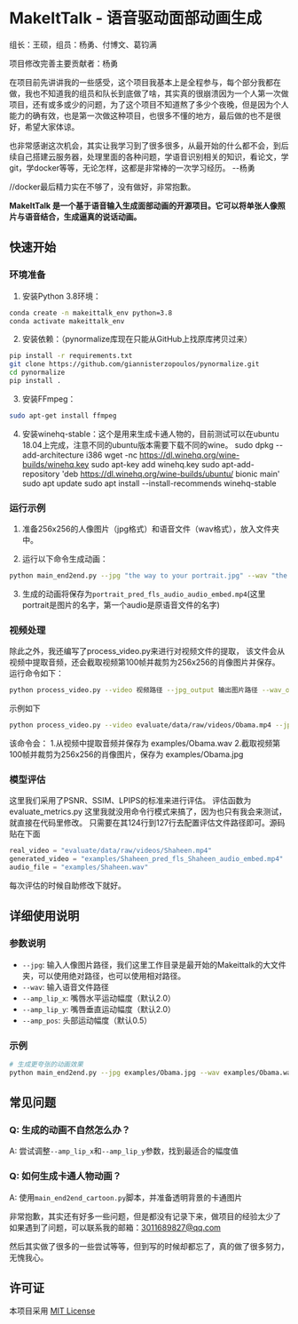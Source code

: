 # MakeItTalk - 语音驱动面部动画生成

组长：王硕，组员：杨勇、付博文、葛钧满

项目修改完善主要贡献者：杨勇



在项目前先讲讲我的一些感受，这个项目我基本上是全程参与，每个部分我都在做，我也不知道我的组员和队长到底做了啥，其实真的很崩溃因为一个人第一次做项目，还有或多或少的问题，为了这个项目不知道熬了多少个夜晚，但是因为个人能力的确有效，也是第一次做这种项目，也很多不懂的地方，最后做的也不是很好，希望大家体谅。

也非常感谢这次机会，其实让我学习到了很多很多，从最开始的什么都不会，到后续自己搭建云服务器，处理里面的各种问题，学语音识别相关的知识，看论文，学git，学docker等等，无论怎样，这都是非常棒的一次学习经历。       --杨勇

//docker最后精力实在不够了，没有做好，非常抱歉。

**MakeItTalk 是一个基于语音输入生成面部动画的开源项目。它可以将单张人像照片与语音结合，生成逼真的说话动画。**

## 快速开始

### 环境准备
1. 安装Python 3.8环境：
```bash
conda create -n makeittalk_env python=3.8
conda activate makeittalk_env
```

2. 安装依赖：（pynormalize库现在只能从GitHub上找原库拷贝过来）
```bash
pip install -r requirements.txt
git clone https://github.com/giannisterzopoulos/pynormalize.git
cd pynormalize
pip install .
```

3. 安装FFmpeg：
```bash
sudo apt-get install ffmpeg
```

4. 安装winehq-stable：这个是用来生成卡通人物的，目前测试可以在ubuntu 18.04上完成，注意不同的ubuntu版本需要下载不同的wine。
sudo dpkg --add-architecture i386
wget -nc https://dl.winehq.org/wine-builds/winehq.key
sudo apt-key add winehq.key
sudo apt-add-repository 'deb https://dl.winehq.org/wine-builds/ubuntu/ bionic main'
sudo apt update
sudo apt install --install-recommends winehq-stable

### 运行示例
1. 准备256x256的人像图片（jpg格式）和语音文件（wav格式），放入文件夹中。

2. 运行以下命令生成动画：
```bash
python main_end2end.py --jpg "the way to your portrait.jpg" --wav "the way to your audio.wav"
```

3. 生成的动画将保存为`portrait_pred_fls_audio_audio_embed.mp4`(这里portrait是图片的名字，第一个audio是原语音文件的名字)

### 视频处理
除此之外，我还编写了process_video.py来进行对视频文件的提取，
该文件会从视频中提取音频，还会截取视频第100帧并裁剪为256x256的肖像图片并保存。
运行命令如下：
```bash
python process_video.py --video 视频路径 --jpg_output 输出图片路径 --wav_output 输出音频路径
```

示例如下
```bash
python process_video.py --video evaluate/data/raw/videos/Obama.mp4 --jpg_output examples/Obama.jpg --wav_output examples/Obama.wav
```
该命令会：
    1.从视频中提取音频并保存为 examples/Obama.wav
    2.截取视频第100帧并裁剪为256x256的肖像图片，保存为 examples/Obama.jpg

### 模型评估
这里我们采用了PSNR、SSIM、LPIPS的标准来进行评估。
评估函数为evaluate_metrics.py
这里我就没用命令行模式来搞了，因为也只有我会来测试，就直接在代码里修改。
只需要在其124行到127行去配置评估文件路径即可。源码贴在下面

```python
real_video = "evaluate/data/raw/videos/Shaheen.mp4"
generated_video = "examples/Shaheen_pred_fls_Shaheen_audio_embed.mp4"
audio_file = "examples/Shaheen.wav"
```
每次评估的时候自助修改下就好。

## 详细使用说明

### 参数说明
- `--jpg`: 输入人像图片路径，我们这里工作目录是最开始的Makeittalk的大文件夹，可以使用绝对路径，也可以使用相对路径。
- `--wav`: 输入语音文件路径  
- `--amp_lip_x`: 嘴唇水平运动幅度（默认2.0）
- `--amp_lip_y`: 嘴唇垂直运动幅度（默认2.0）
- `--amp_pos`: 头部运动幅度（默认0.5）

### 示例
```bash
# 生成更夸张的动画效果
python main_end2end.py --jpg examples/Obama.jpg --wav examples/Obama.wav --amp_lip_x 3.0 --amp_lip_y 3.0 --amp_pos 1.0
```

## 常见问题

### Q: 生成的动画不自然怎么办？
A: 尝试调整`--amp_lip_x`和`--amp_lip_y`参数，找到最适合的幅度值

### Q: 如何生成卡通人物动画？
A: 使用`main_end2end_cartoon.py`脚本，并准备透明背景的卡通图片

非常抱歉，其实还有好多一些问题，但是都没有记录下来，做项目的经验太少了
如果遇到了问题，可以联系我的邮箱：3011689827@qq.com

然后其实做了很多的一些尝试等等，但到写的时候却都忘了，真的做了很多努力，无愧我心。

## 许可证
本项目采用 [MIT License](LICENSE.md)
